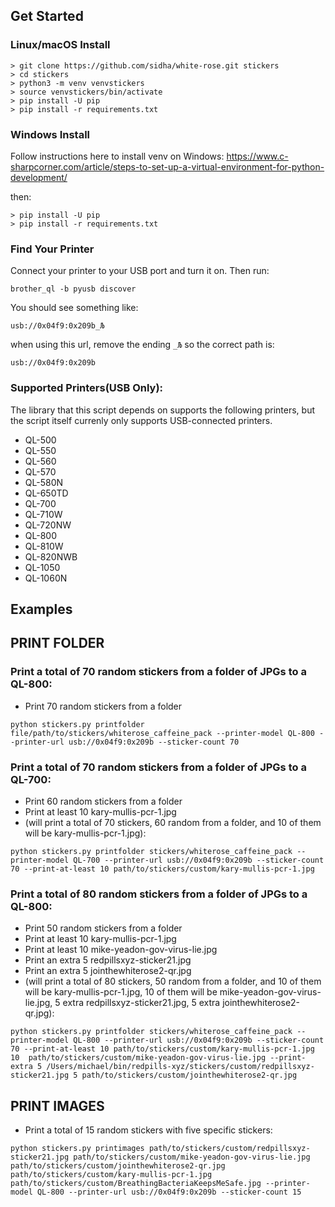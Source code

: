 ## Get Started

### Linux/macOS Install 

```
> git clone https://github.com/sidha/white-rose.git stickers
> cd stickers
> python3 -m venv venvstickers
> source venvstickers/bin/activate
> pip install -U pip
> pip install -r requirements.txt
```

### Windows Install

Follow instructions here to install venv on Windows:
https://www.c-sharpcorner.com/article/steps-to-set-up-a-virtual-environment-for-python-development/

then:

```
> pip install -U pip
> pip install -r requirements.txt
```

### Find Your Printer

Connect your printer to your USB port and turn it on. Then run:

`brother_ql -b pyusb discover`

You should see something like:

`usb://0x04f9:0x209b_Љ`

when using this url, remove the ending `_Љ` so the correct path is:

`usb://0x04f9:0x209b`


### Supported Printers(USB Only):

The library that this script depends on supports the following printers, but the script itself currenly only supports USB-connected printers.

* QL-500
* QL-550
* QL-560
* QL-570
* QL-580N
* QL-650TD
* QL-700
* QL-710W
* QL-720NW
* QL-800
* QL-810W
* QL-820NWB
* QL-1050
* QL-1060N

## Examples

## PRINT FOLDER
### Print a total of 70 random stickers from a folder of JPGs to a QL-800:
* Print 70 random stickers from a folder

`python stickers.py printfolder file/path/to/stickers/whiterose_caffeine_pack --printer-model QL-800 --printer-url usb://0x04f9:0x209b --sticker-count 70`

### Print a total of 70 random stickers from a folder of JPGs to a QL-700:
* Print 60 random stickers from a folder
* Print at least 10 kary-mullis-pcr-1.jpg
* (will print a total of 70 stickers, 60 random from a folder, and 10 of them will be kary-mullis-pcr-1.jpg):

`python stickers.py printfolder stickers/whiterose_caffeine_pack --printer-model QL-700 --printer-url usb://0x04f9:0x209b --sticker-count 70 --print-at-least 10 path/to/stickers/custom/kary-mullis-pcr-1.jpg`

### Print a total of 80 random stickers from a folder of JPGs to a QL-800:
* Print 50 random stickers from a folder
* Print at least 10 kary-mullis-pcr-1.jpg
* Print at least 10 mike-yeadon-gov-virus-lie.jpg
* Print an extra 5 redpillsxyz-sticker21.jpg
* Print an extra 5 jointhewhiterose2-qr.jpg
* (will print a total of 80 stickers, 50 random from a folder, and 10 of them will be kary-mullis-pcr-1.jpg, 10 of them will be mike-yeadon-gov-virus-lie.jpg, 5 extra redpillsxyz-sticker21.jpg, 5 extra jointhewhiterose2-qr.jpg):

`python stickers.py printfolder stickers/whiterose_caffeine_pack --printer-model QL-800 --printer-url usb://0x04f9:0x209b --sticker-count 70 --print-at-least 10 path/to/stickers/custom/kary-mullis-pcr-1.jpg 10  path/to/stickers/custom/mike-yeadon-gov-virus-lie.jpg --print-extra 5 /Users/michael/bin/redpills-xyz/stickers/custom/redpillsxyz-sticker21.jpg 5 path/to/stickers/custom/jointhewhiterose2-qr.jpg`

## PRINT IMAGES

* Print a total of 15 random stickers with five specific stickers:

`python stickers.py printimages path/to/stickers/custom/redpillsxyz-sticker21.jpg path/to/stickers/custom/mike-yeadon-gov-virus-lie.jpg path/to/stickers/custom/jointhewhiterose2-qr.jpg path/to/stickers/custom/kary-mullis-pcr-1.jpg path/to/stickers/custom/BreathingBacteriaKeepsMeSafe.jpg --printer-model QL-800 --printer-url usb://0x04f9:0x209b --sticker-count 15`
